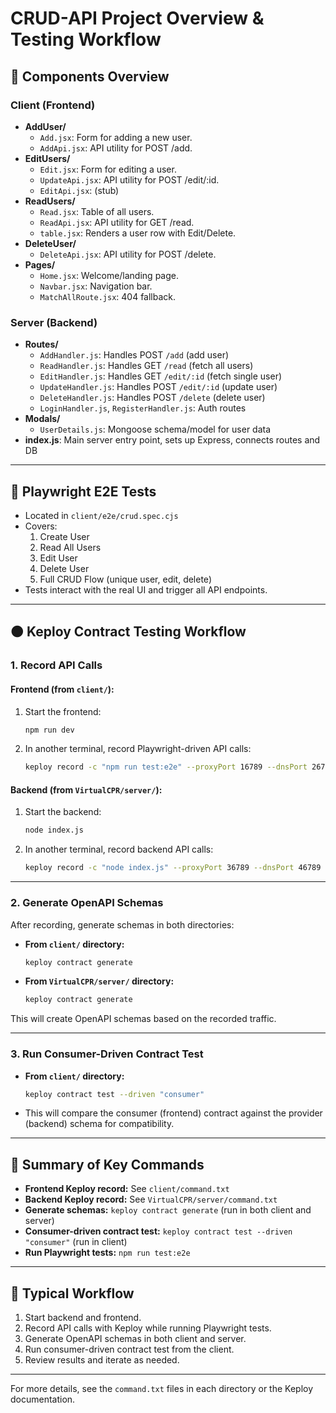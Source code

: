 # CRUD-API Project Overview & Testing Workflow

## 🧩 Components Overview

### **Client (Frontend)**

- **AddUser/**
  - `Add.jsx`: Form for adding a new user.
  - `AddApi.jsx`: API utility for POST /add.
- **EditUsers/**
  - `Edit.jsx`: Form for editing a user.
  - `UpdateApi.jsx`: API utility for POST /edit/:id.
  - `EditApi.jsx`: (stub)
- **ReadUsers/**
  - `Read.jsx`: Table of all users.
  - `ReadApi.jsx`: API utility for GET /read.
  - `table.jsx`: Renders a user row with Edit/Delete.
- **DeleteUser/**
  - `DeleteApi.jsx`: API utility for POST /delete.
- **Pages/**
  - `Home.jsx`: Welcome/landing page.
  - `Navbar.jsx`: Navigation bar.
  - `MatchAllRoute.jsx`: 404 fallback.

### **Server (Backend)**

- **Routes/**
  - `AddHandler.js`: Handles POST `/add` (add user)
  - `ReadHandler.js`: Handles GET `/read` (fetch all users)
  - `EditHandler.js`: Handles GET `/edit/:id` (fetch single user)
  - `UpdateHandler.js`: Handles POST `/edit/:id` (update user)
  - `DeleteHandler.js`: Handles POST `/delete` (delete user)
  - `LoginHandler.js`, `RegisterHandler.js`: Auth routes
- **Modals/**
  - `UserDetails.js`: Mongoose schema/model for user data
- **index.js**: Main server entry point, sets up Express, connects routes and DB

---

## 🧪 Playwright E2E Tests

- Located in `client/e2e/crud.spec.cjs`
- Covers:
  1. Create User
  2. Read All Users
  3. Edit User
  4. Delete User
  5. Full CRUD Flow (unique user, edit, delete)
- Tests interact with the real UI and trigger all API endpoints.

---

## 🟠 Keploy Contract Testing Workflow

### **1. Record API Calls**

#### **Frontend (from `client/`):**

1. Start the frontend:
   ```sh
   npm run dev
   ```
2. In another terminal, record Playwright-driven API calls:
   ```sh
   keploy record -c "npm run test:e2e" --proxyPort 16789 --dnsPort 26789
   ```

#### **Backend (from `VirtualCPR/server/`):**

1. Start the backend:
   ```sh
   node index.js
   ```
2. In another terminal, record backend API calls:
   ```sh
   keploy record -c "node index.js" --proxyPort 36789 --dnsPort 46789
   ```

---

### **2. Generate OpenAPI Schemas**

After recording, generate schemas in both directories:

- **From `client/` directory:**
  ```sh
  keploy contract generate
  ```
- **From `VirtualCPR/server/` directory:**
  ```sh
  keploy contract generate
  ```

This will create OpenAPI schemas based on the recorded traffic.

---

### **3. Run Consumer-Driven Contract Test**

- **From `client/` directory:**
  ```sh
  keploy contract test --driven "consumer"
  ```
- This will compare the consumer (frontend) contract against the provider (backend) schema for compatibility.

---

## 📄 **Summary of Key Commands**

- **Frontend Keploy record:** See `client/command.txt`
- **Backend Keploy record:** See `VirtualCPR/server/command.txt`
- **Generate schemas:** `keploy contract generate` (run in both client and server)
- **Consumer-driven contract test:** `keploy contract test --driven "consumer"` (run in client)
- **Run Playwright tests:** `npm run test:e2e`

---

## 📝 **Typical Workflow**

1. Start backend and frontend.
2. Record API calls with Keploy while running Playwright tests.
3. Generate OpenAPI schemas in both client and server.
4. Run consumer-driven contract test from the client.
5. Review results and iterate as needed.

---

For more details, see the `command.txt` files in each directory or the Keploy documentation.
